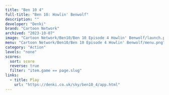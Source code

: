 ```yaml
---
title: "Ben 10 4"
full-title: "Ben 10: Howlin' Benwolf"
description: ""
developer: "Denki"
brand: "Cartoon Network"
archived: "2023-10-07"
image: "Cartoon Network/Ben10/Ben 10 Episode 4 Howlin' Benwolf/launch.png"
menu: "Cartoon Network/Ben10/Ben 10 Episode 4 Howlin' Benwolf/menu.png"
category: "Action"
levels: "none"
scores:
  sort: score
  reverse: true
  filter: "item.game == page.slug"
links:
  - title: Play
    url: "https://denki.co.uk/sky/ben10_4/app.html"
---
```

